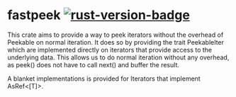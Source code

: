 # fastpeek [![rust-version-badge][]][rust-version]

This crate aims to provide a way to peek iterators without the overhead of
Peekable on normal iteration. It does so by providing the trait PeekableIter
which are implemented directly on iterators that provide access to the
underlying data. This allows us to do normal iteration without any overhead,
as peek() does not have to call next() and buffer the result.

A blanket implementations is provided for Iterators that implement AsRef<[T]>.

[rust-version-badge]: https://img.shields.io/badge/rust-latest%20stable-blue.svg?style=flat-square

[rust-version]: https://github.com/grelner/fastpeek#rust-version-policy